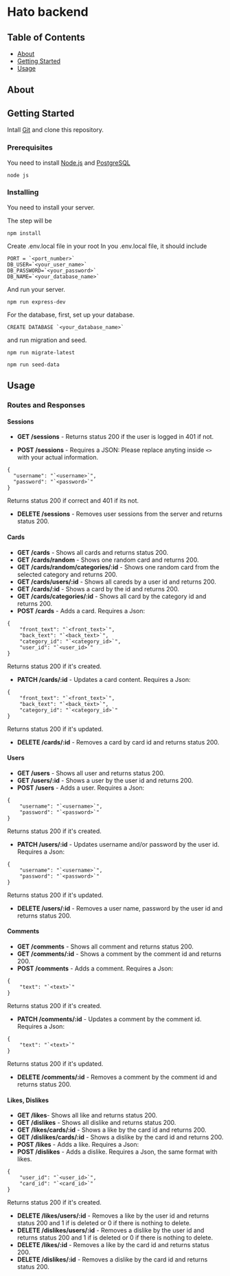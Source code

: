 # Hato backend

## Table of Contents

- [About](#about)
- [Getting Started](#getting_started)
- [Usage](#usage)

## About <a name = "about"></a>

## Getting Started <a name = "getting_started"></a>

Intall [Git](https://git-scm.com) and clone this repository.

### Prerequisites

You need to install [Node.js](https://nodejs.org/en) and [PostgreSQL](https://www.postgresql.org)

```
node js
```

### Installing

You need to install your server.

The step will be

```
npm install
```

Create .env.local file in your root
In you .env.local file, it should include

```
PORT = `<port_number>`
DB_USER=`<your_user_name>`
DB_PASSWORD=`<your_password>`
DB_NAME=`<your_database_name>`
```

And run your server.

```
npm run express-dev
```

For the database,
first, set up your database.

```
CREATE DATABASE `<your_database_name>`
```

and run migration and seed.

```
npm run migrate-latest
```

```
npm run seed-data
```

## Usage <a name = "usage"></a>

### Routes and Responses

#### Sessions

- **GET /sessions** - Returns status 200 if the user is logged in 401 if not.

- **POST /sessions** - Requires a JSON:
  Please replace anyting inside `<>` with your actual information.

```
{
  "username": "`<username>`",
  "password": "`<password>`"
}
```

Returns status 200 if correct and 401 if its not.

- **DELETE /sessions** - Removes user sessions from the server and returns status 200.

#### Cards

- **GET /cards** - Shows all cards and returns status 200.
- **GET /cards/random** - Shows one random card and returns 200.
- **GET /cards/random/categories/:id** - Shows one random card from the selected category and returns 200.
- **GET /cards/users/:id** - Shows all careds by a user id and returns 200.
- **GET /cards/:id** - Shows a card by the id and returns 200.
- **GET /cards/categories/:id** - Shows all card by the category id and returns 200.
- **POST /cards** - Adds a card. Requires a Json:

```
{
    "front_text": "`<front_text>`",
    "back_text": "`<back_text>`",
    "category_id": "`<category_id>`",
    "user_id": "`<user_id>`"
}
```

Returns status 200 if it's created.

- **PATCH /cards/:id** - Updates a card content. Requires a Json:

```
{
    "front_text": "`<front_text>`",
    "back_text": "`<back_text>`",
    "category_id": "`<category_id>`"
}
```

Returns status 200 if it's updated.

- **DELETE /cards/:id** - Removes a card by card id and returns status 200.

#### Users

- **GET /users** - Shows all user and returns status 200.
- **GET /users/:id** - Shows a user by the user id and returns 200.
- **POST /users** - Adds a user. Requires a Json:

```
{
    "username": "`<username>`",
    "password": "`<password>`"
}
```

Returns status 200 if it's created.

- **PATCH /users/:id** - Updates username and/or password by the user id. Requires a Json:

```
{
    "username": "`<username>`",
    "password": "`<password>`"
}
```

Returns status 200 if it's updated.

- **DELETE /users/:id** - Removes a user name, password by the user id and returns status 200.

#### Comments

- **GET /comments** - Shows all comment and returns status 200.
- **GET /comments/:id** - Shows a comment by the comment id and returns 200.
- **POST /comments** - Adds a comment. Requires a Json:

```
{
    "text": "`<text>`"
}
```

Returns status 200 if it's created.

- **PATCH /comments/:id** - Updates a comment by the comment id. Requires a Json:

```
{
    "text": "`<text>`"
}
```

Returns status 200 if it's updated.

- **DELETE /comments/:id** - Removes a comment by the comment id and returns status 200.

#### Likes, Dislikes

- **GET /likes**- Shows all like and returns status 200.
- **GET /dislikes** - Shows all dislike and returns status 200.
- **GET /likes/cards/:id** - Shows a like by the card id and returns 200.
- **GET /dislikes/cards/:id** - Shows a dislike by the card id and returns 200.
- **POST /likes** - Adds a like. Requires a Json:
- **POST /dislikes** - Adds a dislike. Requires a Json, the same format with likes.

```
{
    "user_id": "`<user_id>`",
    "card_id": "`<card_id>`"
}
```

Returns status 200 if it's created.

- **DELETE /likes/users/:id** - Removes a like by the user id and returns status 200 and 1 if is deleted or 0 if there is nothing to delete.
- **DELETE /dislikes/users/:id** - Removes a dislike by the user id and returns status 200 and 1 if is deleted or 0 if there is nothing to delete.
- **DELETE /likes/:id** - Removes a like by the card id and returns status 200.
- **DELETE /dislikes/:id** - Removes a dislike by the card id and returns status 200.
